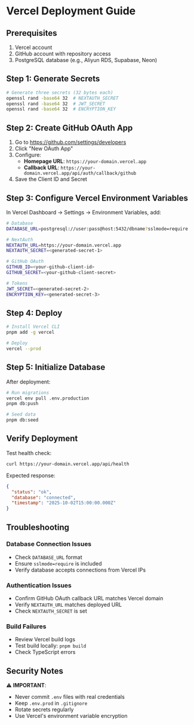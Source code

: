 # Vercel Deployment Guide

## Prerequisites

1. Vercel account
2. GitHub account with repository access
3. PostgreSQL database (e.g., Aliyun RDS, Supabase, Neon)

## Step 1: Generate Secrets

```bash
# Generate three secrets (32 bytes each)
openssl rand -base64 32  # NEXTAUTH_SECRET
openssl rand -base64 32  # JWT_SECRET
openssl rand -base64 32  # ENCRYPTION_KEY
```

## Step 2: Create GitHub OAuth App

1. Go to https://github.com/settings/developers
2. Click "New OAuth App"
3. Configure:
   - **Homepage URL**: `https://your-domain.vercel.app`
   - **Callback URL**: `https://your-domain.vercel.app/api/auth/callback/github`
4. Save the Client ID and Secret

## Step 3: Configure Vercel Environment Variables

In Vercel Dashboard → Settings → Environment Variables, add:

```bash
# Database
DATABASE_URL=postgresql://user:pass@host:5432/dbname?sslmode=require

# NextAuth
NEXTAUTH_URL=https://your-domain.vercel.app
NEXTAUTH_SECRET=<generated-secret-1>

# GitHub OAuth
GITHUB_ID=<your-github-client-id>
GITHUB_SECRET=<your-github-client-secret>

# Tokens
JWT_SECRET=<generated-secret-2>
ENCRYPTION_KEY=<generated-secret-3>
```

## Step 4: Deploy

```bash
# Install Vercel CLI
pnpm add -g vercel

# Deploy
vercel --prod
```

## Step 5: Initialize Database

After deployment:

```bash
# Run migrations
vercel env pull .env.production
pnpm db:push

# Seed data
pnpm db:seed
```

## Verify Deployment

Test health check:
```bash
curl https://your-domain.vercel.app/api/health
```

Expected response:
```json
{
  "status": "ok",
  "database": "connected",
  "timestamp": "2025-10-02T15:00:00.000Z"
}
```

## Troubleshooting

### Database Connection Issues
- Check `DATABASE_URL` format
- Ensure `sslmode=require` is included
- Verify database accepts connections from Vercel IPs

### Authentication Issues
- Confirm GitHub OAuth callback URL matches Vercel domain
- Verify `NEXTAUTH_URL` matches deployed URL
- Check `NEXTAUTH_SECRET` is set

### Build Failures
- Review Vercel build logs
- Test build locally: `pnpm build`
- Check TypeScript errors

## Security Notes

⚠️ **IMPORTANT**:
- Never commit `.env` files with real credentials
- Keep `.env.prod` in `.gitignore`
- Rotate secrets regularly
- Use Vercel's environment variable encryption
